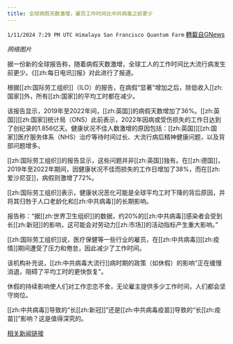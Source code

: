 ```yaml
---
title: 全球病假天数激增，雇员工作时间比中共病毒之前更少
---
```

`1/11/2024 7:29 PM UTC Himalaya San Francisco Quantum Farm` [轉載自GNews](https://gnews.org/articles/2209723)

*网络图片*

据一份新的全球报告称，随着病假天数激增，全球工人的工作时间比大流行病发生前更少。《[[zh:每日电讯]]报》对此进行了报道。

根据[[zh:国际劳工组织]]（ILO）的报告，在病假“显著”增加之后，除低收入[[zh:国家]]外，所有[[zh:国家]]的平均工时都在减少。

该报告显示，2019年至2022年间，[[zh:英国]]的病假天数增加了36%。[[zh:英国]][[zh:国家]]统计局（ONS）此前表示，2022年因病或受伤损失的工作日达到了创纪录的1.856亿天。健康状况不佳人数激增的原因包括：[[zh:英国]][[zh:国家]]医疗服务体系（NHS）治疗等待时间过长、大流行病后精神健康问题，以及背部问题增多。

[[zh:国际劳工组织]]的报告显示，这些问题并非[[zh:英国]]独有。在[[zh:德国]]，2019年至2022年期间，因健康状况不佳而损失的工作日增加了38%，而在[[zh:爱沙尼亚]]，病假则激增了72%。

[[zh:国际劳工组织]]表示，健康状况恶化可能是全球平均工时下降的背后原因，并将其归咎于人口老龄化和[[zh:中共病毒]]的长期影响。

报告称：“据[[zh:世界卫生组织]]的数据，约20%的[[zh:中共病毒]]感染者会受到长[[zh:新冠]]的影响，这可能会对劳动力[[zh:市场]]的活动指标产生重大影响。”

[[zh:国际劳工组织]]说，医疗保健等一些行业的雇员，在[[zh:中共病毒]][[zh:疫情]]期间遭受了压力和倦怠，因此减少了工作时间。

该机构补充说，[[zh:中共病毒大流行]]病时期的政策（如休假）的影响“正在缓慢消退，阻碍了平均工时的更快恢复”。

休假的持续影响使人们对工作恋恋不舍，无论雇主提供多少工作时间，人们都会坚守岗位。

[[zh:中共病毒]]导致的“长[[zh:新冠]]”还是[[zh:中共病毒疫苗]]导致的“长[[zh:疫苗]]”影响？这是值得深究的。

[相关新闻链接](https://dailysceptic.org/2024/01/10/workers-put-in-fewer-hours-than-before-covid-as-sick-days-surge-globally/)
